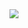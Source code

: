 <img src="![Image](https://github.com/user-attachments/assets/405e80dd-dc90-40cd-8c42-dac5230321a2)" />
